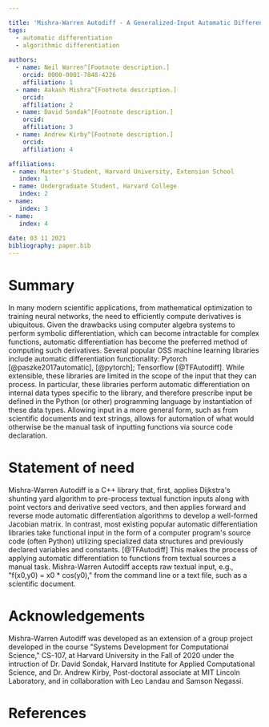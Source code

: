 ```yaml
---

title: 'Mishra-Warren Autodiff - A Generalized-Input Automatic Differentiation Library in C++'
tags:
  - automatic differentiation
  - algorithmic differentiation
  
authors:
  - name: Neil Warren^[Footnote description.]
    orcid: 0000-0001-7848-4226
    affiliation: 1
  - name: Aakash Mishra^[Footnote description.]
    orcid: 
    affiliation: 2
  - name: David Sondak^[Footnote description.]
    orcid: 
    affiliation: 3
  - name: Andrew Kirby^[Footnote description.]
    orcid: 
    affiliation: 4

affiliations:
 - name: Master's Student, Harvard University, Extension School
   index: 1
 - name: Undergraduate Student, Harvard College
   index: 2
- name: 
   index: 3
- name: 
   index: 4
 
date: 03 11 2021
bibliography: paper.bib
---
```


# Summary

In many modern scientific applications, from mathematical optimization to training neural networks, the need to efficiently compute derivatives is ubiquitous. Given the drawbacks using computer algebra systems to perform symbolic differentiation, which can become intractable for complex functions, automatic differentiation has become the preferred method of computing such derivatives. Several popular OSS machine learning libraries include automatic differentiation functionality: Pytorch [@paszke2017automatic], [@pytorch]; Tensorflow [@TFAutodiff].  While extensible, these libraries are limited in the scope of the input that they can process.  In particular, these libraries perform automatic differentiation on internal data types specific to the library, and therefore prescribe input be defined in the Python (or other) programming language by instantiation of these data types. Allowing input in a more general form, such as from scientific documents and text strings, allows for automation of what would otherwise be the manual task of inputting functions via source code declaration. 
 
# Statement of need

Mishra-Warren Autodiff is a C++ library that, first, applies Dijkstra's shunting yard algorithm to pre-process textual function inputs along with point vectors and derivative seed vectors, and then applies forward and reverse mode automatic differentiation algorithms to develop a well-formed Jacobian matrix. In contrast, most existing popular automatic differentiation libraries take functional input in the form of a computer program's source code (often Python) utilizing specialized data structures and previously declared variables and constants. [@TFAutodiff] This makes the process of applying automatic differentiation to functions from textual sources a manual task. Mishra-Warren Autodiff accepts raw textual input, e.g., "f(x0,y0) = x0 * cos(y0)," from the command line or a text file, such as a scientific document. 

# Acknowledgements

Mishra-Warren Autodiff was developed as an extension of a group project developed in the course "Systems Development for Computational Science," CS-107, at Harvard University in the Fall of 2020 under the intruction of Dr. David Sondak, Harvard Institute for Applied Computational Science, and Dr. Andrew Kirby, Post-doctoral associate at MIT Lincoln Laboratory, and in collaboration with Leo Landau and Samson Negassi. 

# References
